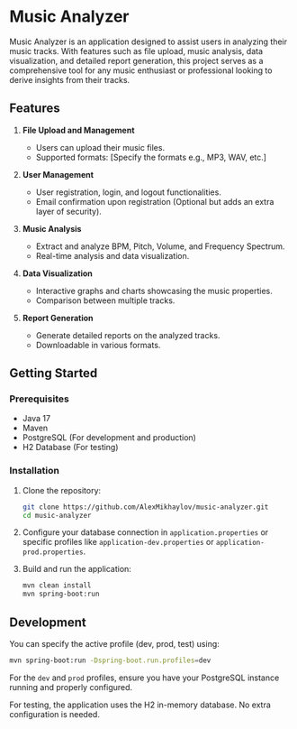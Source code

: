 # Music Analyzer

Music Analyzer is an application designed to assist users in analyzing their music tracks. With features such as file upload, music analysis, data visualization, and detailed report generation, this project serves as a comprehensive tool for any music enthusiast or professional looking to derive insights from their tracks.

## Features

1. **File Upload and Management**
    - Users can upload their music files.
    - Supported formats: [Specify the formats e.g., MP3, WAV, etc.]

2. **User Management**
    - User registration, login, and logout functionalities.
    - Email confirmation upon registration (Optional but adds an extra layer of security).

3. **Music Analysis**
    - Extract and analyze BPM, Pitch, Volume, and Frequency Spectrum.
    - Real-time analysis and data visualization.

4. **Data Visualization**
    - Interactive graphs and charts showcasing the music properties.
    - Comparison between multiple tracks.

5. **Report Generation**
    - Generate detailed reports on the analyzed tracks.
    - Downloadable in various formats.

## Getting Started

### Prerequisites

- Java 17
- Maven
- PostgreSQL (For development and production)
- H2 Database (For testing)

### Installation

1. Clone the repository:
    ```bash
    git clone https://github.com/AlexMikhaylov/music-analyzer.git
    cd music-analyzer
    ```

2. Configure your database connection in `application.properties` or specific profiles like `application-dev.properties` or `application-prod.properties`.

3. Build and run the application:
    ```bash
    mvn clean install
    mvn spring-boot:run
    ```

## Development

You can specify the active profile (dev, prod, test) using:
```bash
mvn spring-boot:run -Dspring-boot.run.profiles=dev
```

For the `dev` and `prod` profiles, ensure you have your PostgreSQL instance running and properly configured.

For testing, the application uses the H2 in-memory database. No extra configuration is needed.
